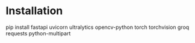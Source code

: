 # Installation 

pip install fastapi uvicorn ultralytics opencv-python torch torchvision groq requests python-multipart
